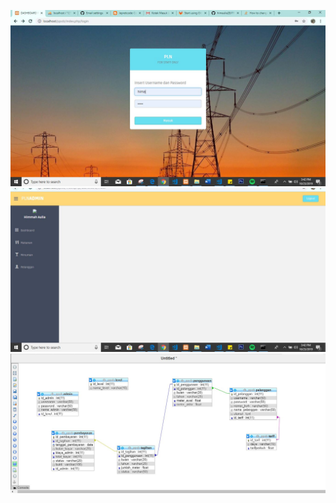 
![alt text](https://github.com/himaulia28/PPOB/blob/master/1.JPG)
![alt text](https://github.com/himaulia28/PPOB/blob/master/2.JPG)
![alt text](https://github.com/himaulia28/PPOB/blob/master/relasi.JPG)
